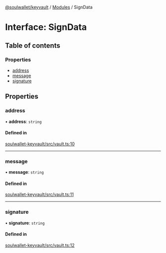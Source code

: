 [@soulwallet/keyvault](../README.md) / [Modules](../modules.md) / SignData

# Interface: SignData

## Table of contents

### Properties

- [address](SignData.md#address)
- [message](SignData.md#message)
- [signature](SignData.md#signature)

## Properties

### address

• **address**: `string`

#### Defined in

[soulwallet-keyvault/src/vault.ts:10](https://github.com/SoulWallet/soulwalletlib/blob/1189b3a/packages/soulwallet-keyvault/src/vault.ts#L10)

___

### message

• **message**: `string`

#### Defined in

[soulwallet-keyvault/src/vault.ts:11](https://github.com/SoulWallet/soulwalletlib/blob/1189b3a/packages/soulwallet-keyvault/src/vault.ts#L11)

___

### signature

• **signature**: `string`

#### Defined in

[soulwallet-keyvault/src/vault.ts:12](https://github.com/SoulWallet/soulwalletlib/blob/1189b3a/packages/soulwallet-keyvault/src/vault.ts#L12)
